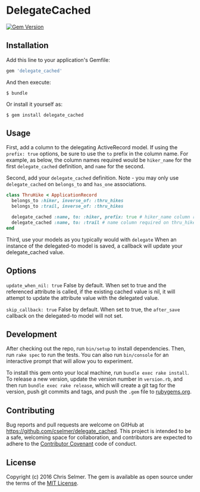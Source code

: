# DelegateCached

[![Gem Version](https://badge.fury.io/rb/delegate_cached.svg)](https://badge.fury.io/rb/delegate_cached)

## Installation

Add this line to your application's Gemfile:

```ruby
gem 'delegate_cached'
```

And then execute:

    $ bundle

Or install it yourself as:

    $ gem install delegate_cached

## Usage

First, add a column to the delegating ActiveRecord model. If using the
`prefix: true` options, be sure to use the `to` prefix in the column name. 
For example, as below, the column names required would be `hiker_name` for the
first `delegate_cached` definition, and `name` for the second.

Second, add your `delegate_cached` definition. Note - you may only use
`delegate_cached` on `belongs_to` and `has_one` associations.

```ruby
class ThruHike < ApplicationRecord
  belongs_to :hiker, inverse_of: :thru_hikes
  belongs_to :trail, inverse_of: :thru_hikes

  delegate_cached :name, to: :hiker, prefix: true # hiker_name column required on thru_hikes table
  delegate_cached :name, to: :trail # name column required on thru_hikes tables
end
```

Third, use your models as you typically would with `delegate` When an instance
of the delegated-to model is saved, a callback will update your delegate_cached
value.

## Options

`update_when_nil: true` False by default. When set to true and the referenced
attribute is called, if the existing cached value is nil, it will attempt to
update the attribute value with the delegated value.

`skip_callback: true` False by default. When set to true, the `after_save`
callback on the delegated-to model will not set.


## Development

After checking out the repo, run `bin/setup` to install dependencies. Then, run `rake spec` to run the tests. You can also run `bin/console` for an interactive prompt that will allow you to experiment.

To install this gem onto your local machine, run `bundle exec rake install`. To release a new version, update the version number in `version.rb`, and then run `bundle exec rake release`, which will create a git tag for the version, push git commits and tags, and push the `.gem` file to [rubygems.org](https://rubygems.org).

## Contributing

Bug reports and pull requests are welcome on GitHub at https://github.com/cselmer/delegate_cached. This project is intended to be a safe, welcoming space for collaboration, and contributors are expected to adhere to the [Contributor Covenant](http://contributor-covenant.org) code of conduct.


## License

Copyright (c) 2016 Chris Selmer. The gem is available as open source under the terms of the [MIT License](http://opensource.org/licenses/MIT).
